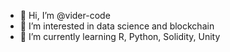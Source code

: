 - 👋 Hi, I’m @vider-code
- 👀 I’m interested in data science and blockchain
- 🌱 I’m currently learning R, Python, Solidity, Unity

<!---
vider-code/vider-code is a ✨ special ✨ repository because its `README.md` (this file) appears on your GitHub profile.
You can click the Preview link to take a look at your changes.
--->
